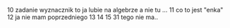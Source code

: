 10 zadanie wyznacznik to ja lubie na algebrze a nie tu ...
11 co to jest "enka"
12 ja nie mam poprzedniego
13
14
15
31
tego nie ma..
